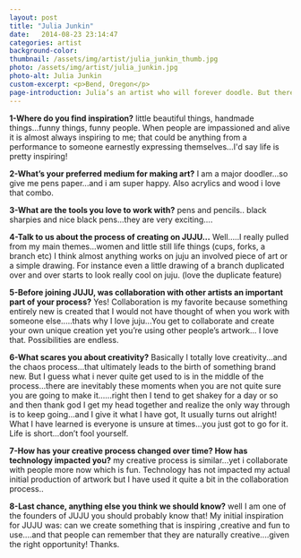 ```yaml
---
layout: post
title: "Julia Junkin"
date:   2014-08-23 23:14:47
categories: artist
background-color: 
thumbnail: /assets/img/artist/julia_junkin_thumb.jpg
photo: /assets/img/artist/julia_junkin.jpg
photo-alt: Julia Junkin
custom-excerpt: <p>Bend, Oregon</p>
page-introduction: Julia’s an artist who will forever doodle. But there’s more here. As she moves easily between French poster art and Indian religious murals, we suspect a genre-bending belief–a key tenet of JUJU.
---
```


**1-Where do you find inspiration?**
little beautiful things, handmade things...funny things, funny people. When people are impassioned and alive it is almost always inspiring to me; that could be anything from a performance to someone earnestly expressing themselves...I'd say life is pretty inspiring!

**2-What’s your preferred medium for making art?**
I am a major doodler...so give me pens paper...and i am super happy. Also acrylics and wood i love that combo.

**3-What are the tools you love to work with?**
pens and pencils.. black sharpies and nice black pens...they are very exciting....

**4-Talk to us about the process of creating on JUJU…**
Well.....I really pulled from my main themes...women and little still life things (cups, forks, a branch etc) I think almost anything works on juju an involved piece of art or a simple drawing. For instance even a little drawing of a branch duplicated over and over starts to look really cool on juju. (love the duplicate feature)

**5-Before joining JUJU, was collaboration with other artists an important part of your process?**
Yes! Collaboration is my favorite because something entirely new is created that I would not have thought of when you work with someone else.....thats why I love juju...You get to collaborate and create your own unique creation yet you’re using other people’s artwork... I love that. Possibilities are endless.

**6-What scares you about creativity?**
Basically I totally love creativity...and the chaos process...that ultimately leads to the birth of something brand new. But I guess what i never quite get used to is in the middle of the process...there are inevitably these moments when you are not quite sure you are going to make it......right then I tend to get shakey for a day or so and then thank god I get my head together and realize the only way through is to keep going...and I give it what I have got, It usually turns out alright! What I have learned is everyone is unsure at times...you just got to go for it. Life is short...don’t fool yourself.

**7-How has your creative process changed over time? How has technology impacted you?**
my creative process is similar...yet i collaborate with people more now which is fun. Technology has not impacted my actual initial production of artwork but I have used it quite a bit in the collaboration process..

**8-Last chance, anything else you think we should know?**
well I am one of the founders of JUJU you should probably know that! My initial inspiration for JUJU was: can we create something that is inspiring ,creative and fun to use....and that people can remember that they are naturally creative....given the right opportunity! Thanks.
